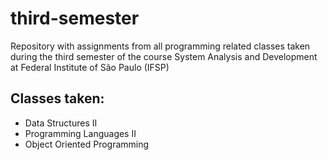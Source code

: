 # third-semester
Repository with assignments from all programming related classes taken during the third semester of the course System Analysis and Development at Federal Institute of São Paulo (IFSP)

## Classes taken: 

- Data Structures II
- Programming Languages II
- Object Oriented Programming 
